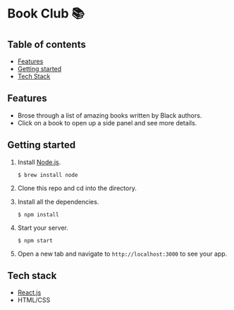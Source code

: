 # Book Club 📚

## Table of contents
* [Features](#features)
* [Getting started](#getting-started)
* [Tech Stack](#tech-stack)

<a name="features"/>

## Features
* Brose through a list of amazing books written by Black authors.
* Click on a book to open up a side panel and see more details.

<a name="getting-started"/>

## Getting started
1. Install [Node.js](https://www.npmjs.com/get-npm).

    ```$ brew install node```

2. Clone this repo and cd into the directory.
3. Install all the dependencies.

    ```$ npm install```

4. Start your server.

    ```$ npm start```
    
5. Open a new tab and navigate to `http://localhost:3000` to see your app.

<a name="tech-stack"/>

## Tech stack
* [React.js](https://reactjs.org)
* HTML/CSS
